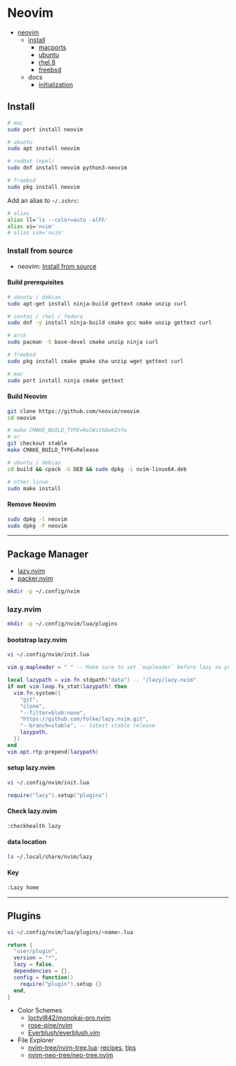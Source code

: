 # Neovim

- [neovim](https://github.com/neovim/neovim)
  - [install](https://github.com/neovim/neovim/wiki/Installing-Neovim)
    - [macports](https://github.com/neovim/neovim/wiki/Installing-Neovim#macports)
    - [ubuntu](https://github.com/neovim/neovim/wiki/Installing-Neovim#ubuntu)
    - [rhel 8](https://github.com/neovim/neovim/wiki/Installing-Neovim#centos-8--rhel-8)
    - [freebsd](https://github.com/neovim/neovim/wiki/Installing-Neovim#freebsd)
  - docs
    - [initialization](https://neovim.io/doc/user/starting.html#initialization)

## Install

```bash
# mac
sudo port install neovim

# ubuntu
sudo apt install neovim

# redhat (epel)
sudo dnf install neovim python3-neovim

# freebsd
sudo pkg install neovim
```

Add an alias to `~/.zshrc`:

```bash
# alias
alias ll='ls --color=auto -alFh'
alias vi='nvim'
# alias vim='nvim'
```

### Install from source

- neovim: [Install from source](https://github.com/neovim/neovim/wiki/Installing-Neovim#install-from-source)

#### Build prerequisites

```bash
# ubuntu / debian
sudo apt-get install ninja-build gettext cmake unzip curl

# centos / rhel / fedora
sudo dnf -y install ninja-build cmake gcc make unzip gettext curl

# arch
sudo pacman -S base-devel cmake unzip ninja curl

# freebsd
sudo pkg install cmake gmake sha unzip wget gettext curl

# mac
sudo port install ninja cmake gettext
```

#### Build Neovim

```bash
git clone https://github.com/neovim/neovim
cd neovim

# make CMAKE_BUILD_TYPE=RelWithDebInfo
# or
git checkout stable
make CMAKE_BUILD_TYPE=Release

# ubuntu / debian
cd build && cpack -G DEB && sudo dpkg -i nvim-linux64.deb

# other linux
sudo make install
```

#### Remove Neovim

```bash
sudo dpkg -l neovim
sudo dpkg -P neovim
```

---

## Package Manager

- [lazy.nvim](https://github.com/folke/lazy.nvim)
- [packer.nvim](https://github.com/wbthomason/packer.nvim)


```bash
mkdir -p ~/.config/nvim
```

### lazy.nvim

```bash
mkdir -p ~/.config/nvim/lua/plugins
```

#### bootstrap lazy.nvim

```bash
vi ~/.config/nvim/init.lua
```

```lua
vim.g.mapleader = " " -- Make sure to set `mapleader` before lazy so your mappings are correct

local lazypath = vim.fn.stdpath("data") .. "/lazy/lazy.nvim"
if not vim.loop.fs_stat(lazypath) then
  vim.fn.system({
    "git",
    "clone",
    "--filter=blob:none",
    "https://github.com/folke/lazy.nvim.git",
    "--branch=stable", -- latest stable release
    lazypath,
  })
end
vim.opt.rtp:prepend(lazypath)
```

#### setup lazy.nvim

```bash
vi ~/.config/nvim/init.lua
```

```lua
require("lazy").setup("plugins")
```

#### Check lazy.nvim

```bash
:checkhealth lazy
```

#### data location

```bash
ls ~/.local/share/nvim/lazy
```

#### Key

```bash
:Lazy home
```

---

## Plugins

```bash
vi ~/.config/nvim/lua/plugins/<name>.lua
```

```lua
return {
  "user/plugin",
  version = "*",
  lazy = false,
  dependencies = {},
  config = function()
    require("plugin").setup {}
  end,
}
```

- Color Schemes
  - [loctvl842/monokai-pro.nvim](https://github.com/loctvl842/monokai-pro.nvim)
  - [rose-pine/nvim](https://github.com/rose-pine/neovim)
  - [Everblush/everblush.vim](https://github.com/Everblush/everblush.vim)
- File Explorer
  - [nvim-tree/nvim-tree.lua](https://github.com/nvim-tree/nvim-tree.lua): [recipes](https://github.com/nvim-tree/nvim-tree.lua/wiki/Recipes), [tips](https://github.com/nvim-tree/nvim-tree.lua/wiki/Tips)
  - [nvim-neo-tree/neo-tree.nvim](https://github.com/nvim-neo-tree/neo-tree.nvim)

